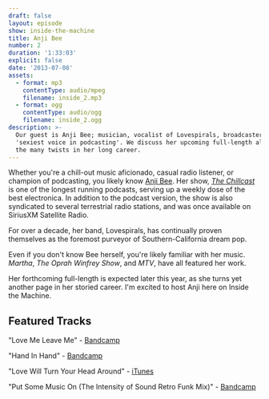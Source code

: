 ```yaml
---
draft: false
layout: episode
show: inside-the-machine
title: Anji Bee
number: 2
duration: '1:33:03'
explicit: false
date: '2013-07-08'
assets:
  - format: mp3
    contentType: audio/mpeg
    filename: inside_2.mp3
  - format: ogg
    contentType: audio/ogg
    filename: inside_2.ogg
description: >-
  Our guest is Anji Bee; musician, vocalist of Lovespirals, broadcaster, and the
  'sexiest voice in podcasting'. We discuss her upcoming full-length album, and
  the many twists in her long career.
---
```

Whether you're a chill-out music aficionado, casual radio listener, or champion of podcasting, you likely know [Anji Bee](http://anjibee.com). Her show, *[The Chillcast](http://anjibee.com)* is one of the longest running podcasts, serving up a weekly dose of the best electronica. In addition to the podcast version, the show is also syndicated to several terrestrial radio stations, and was once available on SiriusXM Satellite Radio.

For over a decade, her band, Lovespirals, has continually proven themselves as the foremost purveyor of Southern-California dream pop.

Even if you don't know Bee herself, you're likely familiar with her music. *Martha*, *The Oprah Winfrey Show*, and *MTV*, have all featured her work.

Her forthcoming full-length is expected later this year, as she turns yet another page in her storied career. I'm excited to host Anji here on Inside the Machine.

## Featured Tracks

"Love Me Leave Me" - [Bandcamp](http://anjibee.bandcamp.com/album/love-me-leave-me-single)

"Hand In Hand" - [Bandcamp](http://lovespirals.bandcamp.com/album/free-easy)

"Love Will Turn Your Head Around" - [iTunes](https://itunes.apple.com/us/album/love-will-turn-your-head-around/id428150370)

"Put Some Music On (The Intensity of Sound Retro Funk Mix)" - [Bandcamp](http://anjibee.bandcamp.com/track/put-some-music-on-intensity-of-sound-retro-funk-mix)